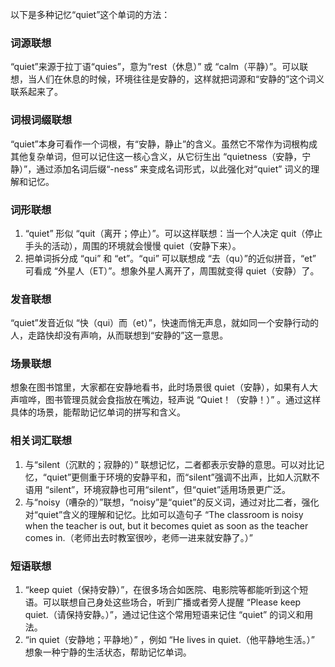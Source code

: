 以下是多种记忆“quiet”这个单词的方法：

### 词源联想
“quiet”来源于拉丁语“quies”，意为“rest（休息）” 或 “calm（平静）”。可以联想，当人们在休息的时候，环境往往是安静的，这样就把词源和“安静的”这个词义联系起来了。

### 词根词缀联想
“quiet”本身可看作一个词根，有“安静，静止”的含义。虽然它不常作为词根构成其他复杂单词，但可以记住这一核心含义，从它衍生出 “quietness（安静，宁静）”，通过添加名词后缀“-ness” 来变成名词形式，以此强化对“quiet” 词义的理解和记忆。

### 词形联想
1. “quiet” 形似 “quit（离开；停止）”。可以这样联想：当一个人决定 quit（停止手头的活动），周围的环境就会慢慢 quiet（安静下来）。
2. 把单词拆分成 “qui” 和 “et”。“qui” 可以联想成 “去（qu）”的近似拼音，“et” 可看成 “外星人（ET）”。想象外星人离开了，周围就变得 quiet（安静）了。

### 发音联想
“quiet”发音近似 “快（qui）而（et）”，快速而悄无声息，就如同一个安静行动的人，走路快却没有声响，从而联想到“安静的”这一意思。

### 场景联想
想象在图书馆里，大家都在安静地看书，此时场景很 quiet（安静），如果有人大声喧哗，图书管理员就会食指放在嘴边，轻声说 “Quiet！（安静！）” 。通过这样具体的场景，能帮助记忆单词的拼写和含义。

### 相关词汇联想
1. 与“silent（沉默的；寂静的）” 联想记忆，二者都表示安静的意思。可以对比记忆，“quiet”更侧重于环境的安静平和，而“silent”强调不出声，比如人沉默不语用 “silent”，环境寂静也可用“silent”，但“quiet”适用场景更广泛。
2. 与“noisy（嘈杂的）”联想，“noisy”是“quiet”的反义词，通过对比二者，强化对“quiet”含义的理解和记忆。比如可以造句子 “The classroom is noisy when the teacher is out, but it becomes quiet as soon as the teacher comes in.（老师出去时教室很吵，老师一进来就安静了。）”

### 短语联想
1. “keep quiet（保持安静）”，在很多场合如医院、电影院等都能听到这个短语。可以联想自己身处这些场合，听到广播或者旁人提醒 “Please keep quiet.（请保持安静。）”，通过记住这个常用短语来记住 “quiet” 的词义和用法。
2. “in quiet（安静地；平静地）” ，例如 “He lives in quiet.（他平静地生活。）” 想象一种宁静的生活状态，帮助记忆单词。 
